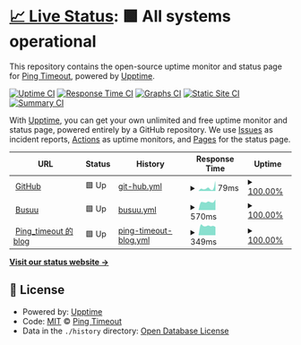 # [📈 Live Status](https://pages.timeout.moe): <!--live status--> **🟩 All systems operational**

This repository contains the open-source uptime monitor and status page for [Ping Timeout](https://pages.timeout.moe), powered by [Upptime](https://github.com/upptime/upptime).

[![Uptime CI](https://github.com/Ping-timeout/upptime/workflows/Uptime%20CI/badge.svg)](https://github.com/Ping-timeout/upptime/actions?query=workflow%3A%22Uptime+CI%22)
[![Response Time CI](https://github.com/Ping-timeout/upptime/workflows/Response%20Time%20CI/badge.svg)](https://github.com/Ping-timeout/upptime/actions?query=workflow%3A%22Response+Time+CI%22)
[![Graphs CI](https://github.com/Ping-timeout/upptime/workflows/Graphs%20CI/badge.svg)](https://github.com/Ping-timeout/upptime/actions?query=workflow%3A%22Graphs+CI%22)
[![Static Site CI](https://github.com/Ping-timeout/upptime/workflows/Static%20Site%20CI/badge.svg)](https://github.com/Ping-timeout/upptime/actions?query=workflow%3A%22Static+Site+CI%22)
[![Summary CI](https://github.com/Ping-timeout/upptime/workflows/Summary%20CI/badge.svg)](https://github.com/Ping-timeout/upptime/actions?query=workflow%3A%22Summary+CI%22)

With [Upptime](https://upptime.js.org), you can get your own unlimited and free uptime monitor and status page, powered entirely by a GitHub repository. We use [Issues](https://github.com/Ping-timeout/upptime/issues) as incident reports, [Actions](https://github.com/Ping-timeout/upptime/actions) as uptime monitors, and [Pages](https://pages.timeout.moe) for the status page.

<!--start: status pages-->
<!-- This summary is generated by Upptime (https://github.com/upptime/upptime) -->
<!-- Do not edit this manually, your changes will be overwritten -->
<!-- prettier-ignore -->
| URL | Status | History | Response Time | Uptime |
| --- | ------ | ------- | ------------- | ------ |
| <img alt="" src="https://favicons.githubusercontent.com/github.com" height="13"> [GitHub](https://github.com) | 🟩 Up | [git-hub.yml](https://github.com/Ping-timeout/upptime/commits/HEAD/history/git-hub.yml) | <details><summary><img alt="Response time graph" src="./graphs/git-hub/response-time-week.png" height="20"> 79ms</summary><br><a href="https://status.timeout.moe/history/git-hub"><img alt="Response time 106" src="https://img.shields.io/endpoint?url=https%3A%2F%2Fraw.githubusercontent.com%2FPing-timeout%2Fupptime%2FHEAD%2Fapi%2Fgit-hub%2Fresponse-time.json"></a><br><a href="https://status.timeout.moe/history/git-hub"><img alt="24-hour response time 44" src="https://img.shields.io/endpoint?url=https%3A%2F%2Fraw.githubusercontent.com%2FPing-timeout%2Fupptime%2FHEAD%2Fapi%2Fgit-hub%2Fresponse-time-day.json"></a><br><a href="https://status.timeout.moe/history/git-hub"><img alt="7-day response time 79" src="https://img.shields.io/endpoint?url=https%3A%2F%2Fraw.githubusercontent.com%2FPing-timeout%2Fupptime%2FHEAD%2Fapi%2Fgit-hub%2Fresponse-time-week.json"></a><br><a href="https://status.timeout.moe/history/git-hub"><img alt="30-day response time 125" src="https://img.shields.io/endpoint?url=https%3A%2F%2Fraw.githubusercontent.com%2FPing-timeout%2Fupptime%2FHEAD%2Fapi%2Fgit-hub%2Fresponse-time-month.json"></a><br><a href="https://status.timeout.moe/history/git-hub"><img alt="1-year response time 106" src="https://img.shields.io/endpoint?url=https%3A%2F%2Fraw.githubusercontent.com%2FPing-timeout%2Fupptime%2FHEAD%2Fapi%2Fgit-hub%2Fresponse-time-year.json"></a></details> | <details><summary><a href="https://status.timeout.moe/history/git-hub">100.00%</a></summary><a href="https://status.timeout.moe/history/git-hub"><img alt="All-time uptime 99.96%" src="https://img.shields.io/endpoint?url=https%3A%2F%2Fraw.githubusercontent.com%2FPing-timeout%2Fupptime%2FHEAD%2Fapi%2Fgit-hub%2Fuptime.json"></a><br><a href="https://status.timeout.moe/history/git-hub"><img alt="24-hour uptime 100.00%" src="https://img.shields.io/endpoint?url=https%3A%2F%2Fraw.githubusercontent.com%2FPing-timeout%2Fupptime%2FHEAD%2Fapi%2Fgit-hub%2Fuptime-day.json"></a><br><a href="https://status.timeout.moe/history/git-hub"><img alt="7-day uptime 100.00%" src="https://img.shields.io/endpoint?url=https%3A%2F%2Fraw.githubusercontent.com%2FPing-timeout%2Fupptime%2FHEAD%2Fapi%2Fgit-hub%2Fuptime-week.json"></a><br><a href="https://status.timeout.moe/history/git-hub"><img alt="30-day uptime 100.00%" src="https://img.shields.io/endpoint?url=https%3A%2F%2Fraw.githubusercontent.com%2FPing-timeout%2Fupptime%2FHEAD%2Fapi%2Fgit-hub%2Fuptime-month.json"></a><br><a href="https://status.timeout.moe/history/git-hub"><img alt="1-year uptime 99.96%" src="https://img.shields.io/endpoint?url=https%3A%2F%2Fraw.githubusercontent.com%2FPing-timeout%2Fupptime%2FHEAD%2Fapi%2Fgit-hub%2Fuptime-year.json"></a></details>
| <img alt="" src="https://favicons.githubusercontent.com/www.busuu.com" height="13"> [Busuu](https://www.busuu.com) | 🟩 Up | [busuu.yml](https://github.com/Ping-timeout/upptime/commits/HEAD/history/busuu.yml) | <details><summary><img alt="Response time graph" src="./graphs/busuu/response-time-week.png" height="20"> 570ms</summary><br><a href="https://status.timeout.moe/history/busuu"><img alt="Response time 679" src="https://img.shields.io/endpoint?url=https%3A%2F%2Fraw.githubusercontent.com%2FPing-timeout%2Fupptime%2FHEAD%2Fapi%2Fbusuu%2Fresponse-time.json"></a><br><a href="https://status.timeout.moe/history/busuu"><img alt="24-hour response time 518" src="https://img.shields.io/endpoint?url=https%3A%2F%2Fraw.githubusercontent.com%2FPing-timeout%2Fupptime%2FHEAD%2Fapi%2Fbusuu%2Fresponse-time-day.json"></a><br><a href="https://status.timeout.moe/history/busuu"><img alt="7-day response time 570" src="https://img.shields.io/endpoint?url=https%3A%2F%2Fraw.githubusercontent.com%2FPing-timeout%2Fupptime%2FHEAD%2Fapi%2Fbusuu%2Fresponse-time-week.json"></a><br><a href="https://status.timeout.moe/history/busuu"><img alt="30-day response time 647" src="https://img.shields.io/endpoint?url=https%3A%2F%2Fraw.githubusercontent.com%2FPing-timeout%2Fupptime%2FHEAD%2Fapi%2Fbusuu%2Fresponse-time-month.json"></a><br><a href="https://status.timeout.moe/history/busuu"><img alt="1-year response time 679" src="https://img.shields.io/endpoint?url=https%3A%2F%2Fraw.githubusercontent.com%2FPing-timeout%2Fupptime%2FHEAD%2Fapi%2Fbusuu%2Fresponse-time-year.json"></a></details> | <details><summary><a href="https://status.timeout.moe/history/busuu">100.00%</a></summary><a href="https://status.timeout.moe/history/busuu"><img alt="All-time uptime 100.00%" src="https://img.shields.io/endpoint?url=https%3A%2F%2Fraw.githubusercontent.com%2FPing-timeout%2Fupptime%2FHEAD%2Fapi%2Fbusuu%2Fuptime.json"></a><br><a href="https://status.timeout.moe/history/busuu"><img alt="24-hour uptime 100.00%" src="https://img.shields.io/endpoint?url=https%3A%2F%2Fraw.githubusercontent.com%2FPing-timeout%2Fupptime%2FHEAD%2Fapi%2Fbusuu%2Fuptime-day.json"></a><br><a href="https://status.timeout.moe/history/busuu"><img alt="7-day uptime 100.00%" src="https://img.shields.io/endpoint?url=https%3A%2F%2Fraw.githubusercontent.com%2FPing-timeout%2Fupptime%2FHEAD%2Fapi%2Fbusuu%2Fuptime-week.json"></a><br><a href="https://status.timeout.moe/history/busuu"><img alt="30-day uptime 100.00%" src="https://img.shields.io/endpoint?url=https%3A%2F%2Fraw.githubusercontent.com%2FPing-timeout%2Fupptime%2FHEAD%2Fapi%2Fbusuu%2Fuptime-month.json"></a><br><a href="https://status.timeout.moe/history/busuu"><img alt="1-year uptime 100.00%" src="https://img.shields.io/endpoint?url=https%3A%2F%2Fraw.githubusercontent.com%2FPing-timeout%2Fupptime%2FHEAD%2Fapi%2Fbusuu%2Fuptime-year.json"></a></details>
| <img alt="" src="https://favicons.githubusercontent.com/timeout.moe" height="13"> [Ping_timeout 的 blog](https://timeout.moe) | 🟩 Up | [ping-timeout-blog.yml](https://github.com/Ping-timeout/upptime/commits/HEAD/history/ping-timeout-blog.yml) | <details><summary><img alt="Response time graph" src="./graphs/ping-timeout-blog/response-time-week.png" height="20"> 349ms</summary><br><a href="https://status.timeout.moe/history/ping-timeout-blog"><img alt="Response time 350" src="https://img.shields.io/endpoint?url=https%3A%2F%2Fraw.githubusercontent.com%2FPing-timeout%2Fupptime%2FHEAD%2Fapi%2Fping-timeout-blog%2Fresponse-time.json"></a><br><a href="https://status.timeout.moe/history/ping-timeout-blog"><img alt="24-hour response time 529" src="https://img.shields.io/endpoint?url=https%3A%2F%2Fraw.githubusercontent.com%2FPing-timeout%2Fupptime%2FHEAD%2Fapi%2Fping-timeout-blog%2Fresponse-time-day.json"></a><br><a href="https://status.timeout.moe/history/ping-timeout-blog"><img alt="7-day response time 349" src="https://img.shields.io/endpoint?url=https%3A%2F%2Fraw.githubusercontent.com%2FPing-timeout%2Fupptime%2FHEAD%2Fapi%2Fping-timeout-blog%2Fresponse-time-week.json"></a><br><a href="https://status.timeout.moe/history/ping-timeout-blog"><img alt="30-day response time 335" src="https://img.shields.io/endpoint?url=https%3A%2F%2Fraw.githubusercontent.com%2FPing-timeout%2Fupptime%2FHEAD%2Fapi%2Fping-timeout-blog%2Fresponse-time-month.json"></a><br><a href="https://status.timeout.moe/history/ping-timeout-blog"><img alt="1-year response time 350" src="https://img.shields.io/endpoint?url=https%3A%2F%2Fraw.githubusercontent.com%2FPing-timeout%2Fupptime%2FHEAD%2Fapi%2Fping-timeout-blog%2Fresponse-time-year.json"></a></details> | <details><summary><a href="https://status.timeout.moe/history/ping-timeout-blog">100.00%</a></summary><a href="https://status.timeout.moe/history/ping-timeout-blog"><img alt="All-time uptime 100.00%" src="https://img.shields.io/endpoint?url=https%3A%2F%2Fraw.githubusercontent.com%2FPing-timeout%2Fupptime%2FHEAD%2Fapi%2Fping-timeout-blog%2Fuptime.json"></a><br><a href="https://status.timeout.moe/history/ping-timeout-blog"><img alt="24-hour uptime 100.00%" src="https://img.shields.io/endpoint?url=https%3A%2F%2Fraw.githubusercontent.com%2FPing-timeout%2Fupptime%2FHEAD%2Fapi%2Fping-timeout-blog%2Fuptime-day.json"></a><br><a href="https://status.timeout.moe/history/ping-timeout-blog"><img alt="7-day uptime 100.00%" src="https://img.shields.io/endpoint?url=https%3A%2F%2Fraw.githubusercontent.com%2FPing-timeout%2Fupptime%2FHEAD%2Fapi%2Fping-timeout-blog%2Fuptime-week.json"></a><br><a href="https://status.timeout.moe/history/ping-timeout-blog"><img alt="30-day uptime 100.00%" src="https://img.shields.io/endpoint?url=https%3A%2F%2Fraw.githubusercontent.com%2FPing-timeout%2Fupptime%2FHEAD%2Fapi%2Fping-timeout-blog%2Fuptime-month.json"></a><br><a href="https://status.timeout.moe/history/ping-timeout-blog"><img alt="1-year uptime 100.00%" src="https://img.shields.io/endpoint?url=https%3A%2F%2Fraw.githubusercontent.com%2FPing-timeout%2Fupptime%2FHEAD%2Fapi%2Fping-timeout-blog%2Fuptime-year.json"></a></details>

<!--end: status pages-->

[**Visit our status website →**](https://pages.timeout.moe)

## 📄 License

- Powered by: [Upptime](https://github.com/upptime/upptime)
- Code: [MIT](./LICENSE) © [Ping Timeout](https://pages.timeout.moe)
- Data in the `./history` directory: [Open Database License](https://opendatacommons.org/licenses/odbl/1-0/)
